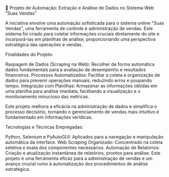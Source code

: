 🏪 Projeto de Automação: Extração e Análise de Dados no Sistema Web "Suas Vendas"

A iniciativa envolve uma automação sofisticada para o sistema online "Suas Vendas", uma ferramenta de controle e administração de vendas. Este sistema foi criado para coletar informações cruciais diretamente do site e incorporá-las em planilhas de análise, proporcionando uma perspectiva estratégica das operações e vendas.

Finalidades do Projeto:

Raspagem de Dados (Scraping na Web): Recolher de forma automática dados fundamentais para a avaliação de desempenho e resultados financeiros.
Processos Automatizados: Facilitar a coleta e organização de dados para prevenir operações manuais, reduzindo erros e poupando tempo.
Integração com Planilhas: Armazenar as informações obtidas em uma planilha para análise imediata, facilitando a visualização e o monitoramento minucioso das métricas.

Este projeto melhora a eficácia na administração de dados e simplifica o processo decisório, tornando o gerenciamento de vendas mais intuitivo e fundamentado em informações verídicas.

Tecnologias e Técnicas Empregadas:

Python, Selenium e PyAutoGUI: Aplicados para a navegação e manipulação automática da interface.
Web Scraping Organizado: Concentrado na coleta seletiva e exata dos componentes necessários.
Automação de Relatórios: Criação e atualização instantânea de relatórios, prontos para análise.
Este projeto é uma ferramenta eficaz para a administração de vendas e um avanço crucial rumo à automatização dos procedimentos de análise estratégica.

